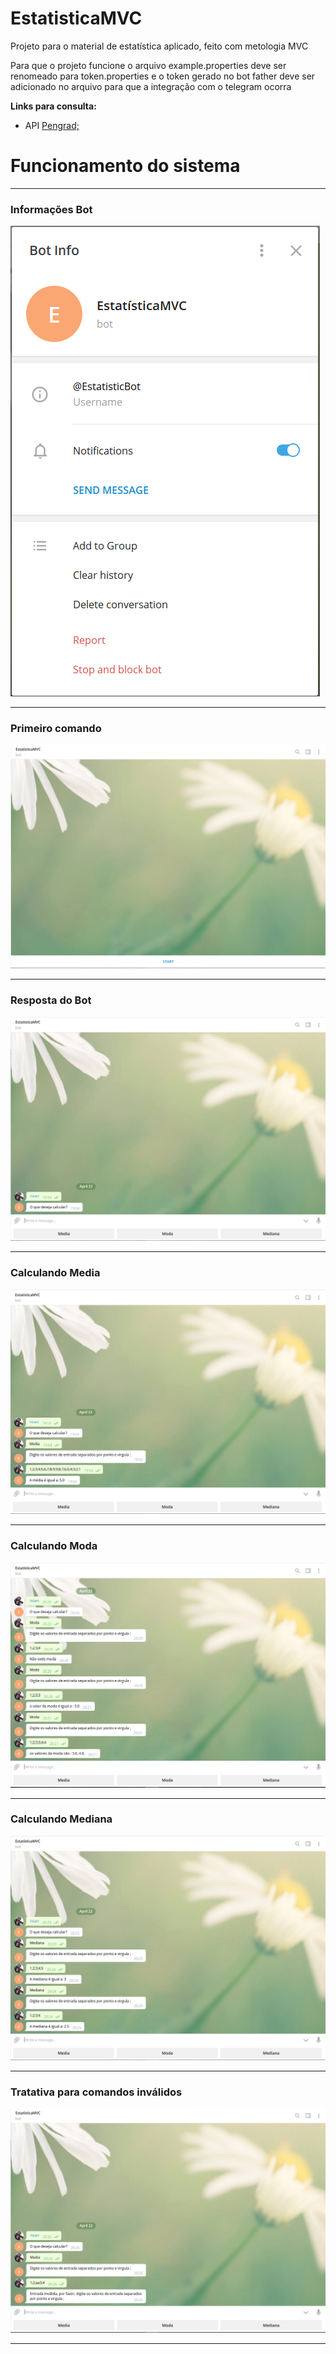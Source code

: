 # EstatisticaMVC
Projeto para o material de estatística aplicado, feito com metologia MVC

Para que o projeto funcione o arquivo example.properties deve ser renomeado para token.properties e o token gerado no bot father deve ser adicionado no arquivo para que a integração com o telegram ocorra

**Links para consulta:**

* API [Pengrad;](https://github.com/pengrad/java-telegram-bot-api/blob/master/README.md)

# Funcionamento do sistema

---

### **Informações Bot**

![description](Imgs/0_informacoesBot.png)

---

### **Primeiro comando**

![description](Imgs/1_telaInicial.png)

---

### **Resposta do Bot**

![description](Imgs/2_primeirainteracao.png)

---

### **Calculando Media**

![description](Imgs/3_media.png)

---

### **Calculando Moda**

![description](Imgs/4_moda.png)

---

### **Calculando Mediana**

![description](Imgs/5_mediana.png)

---

### **Tratativa para comandos inválidos**

![description](Imgs/6_tratativas.png)

---